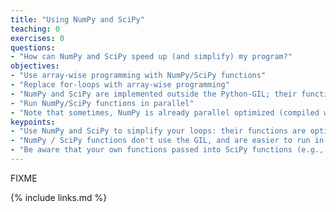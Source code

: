 ```yaml
---
title: "Using NumPy and SciPy"
teaching: 0
exercises: 0
questions:
- "How can NumPy and SciPy speed up (and simplify) my program?"
objectives:
- "Use array-wise programming with NumPy/SciPy functions"
- "Replace for-loops with array-wise programming"
- "NumPy and SciPy are implemented outside the Python-GIL; their functions can use multi-processing"
- "Run NumPy/SciPy functions in parallel"
- "Note that sometimes, NumPy is already parallel optimized (compiled with OpenMP)."
keypoints:
- "Use NumPy and SciPy to simplify your loops: their functions are optimised for array-wise processing."
- "NumPy / SciPy functions don't use the GIL, and are easier to run in parallel."
- "Be aware that your own functions passed into SciPy functions (e.g., minimization) can still be slow due to the GIL"
---
```

FIXME

{% include links.md %}

